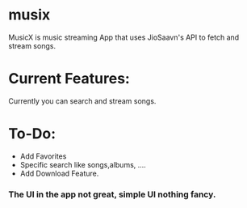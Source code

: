 # musix

MusicX is music streaming App that uses JioSaavn's API to fetch and stream songs.

# Current Features:

Currently you can search and stream songs.

# To-Do:

- Add Favorites
- Specific search like songs,albums, ....
- Add Download Feature.

### The UI in the app not great, simple UI nothing fancy.
